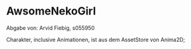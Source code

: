 # AwsomeNekoGirl
Abgabe von: Arvid Fiebig, s055950

Charakter, inclusive Animationen, ist aus dem AssetStore von Anima2D;
